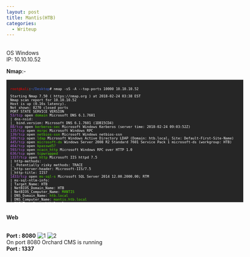 ```yaml
---
layout: post
title: Mantis(HTB)
categories:
  - Writeup
---
```


<br>OS Windows
<br>IP: 10.10.10.52

**Nmap**:-

<font size="1">
<div style="height:300px;width:600px;overflow:auto;background-color:#262626;color:White;scrollbar-base-color:gold;font-family:monospace;padding:10px;">

<p><font color="red">root@kali</font>:<font color="RoyalBlue">~/Desktop</font># nmap -sS -A --top-ports 10000 10.10.10.52</p>

<p>Starting Nmap 7.50 ( https://nmap.org ) at 2018-02-24 03:38 EST
<br>Nmap scan report for 10.10.10.52
<br>Host is up (0.16s latency).
<br>Not shown: 8270 closed ports
<br>PORT      STATE SERVICE      VERSION
<br><font color="BB69EC">53/tcp</font>    open  <font color="53E100">domain</font>       Microsoft DNS 6.1.7601
<br>| dns-nsid: 
<br>|_  bind.version: Microsoft DNS 6.1.7601 (1DB15CD4)
<br><font color="BB69EC">88/tcp</font>    open  <font color="53E100">kerberos-sec</font> Microsoft Windows Kerberos (server time: 2018-02-24 09:03:52Z)
<br><font color="BB69EC">135/tcp</font>   open  <font color="53E100">msrpc</font>        Microsoft Windows RPC
<br><font color="BB69EC">139/tcp</font>   open  <font color="53E100">netbios-ssn</font>  Microsoft Windows netbios-ssn
<br><font color="BB69EC">389/tcp</font>   open  <font color="53E100">ldap</font>         Microsoft Windows Active Directory LDAP (Domain: htb.local, Site: Default-First-Site-Name)
<br><font color="BB69EC">445/tcp</font>   open  <font color="53E100">microsoft-ds</font> Windows Server 2008 R2 Standard 7601 Service Pack 1 microsoft-ds (workgroup: HTB)
<br><font color="BB69EC">464/tcp</font>   open  <font color="53E100">kpasswd5?</font>
<br><font color="BB69EC">593/tcp</font>  open  <font color="53E100">ncacn_http</font>   Microsoft Windows RPC over HTTP 1.0
<br><font color="BB69EC">636/tcp</font>   open  <font color="53E100">tcpwrapped</font>
<br><font color="BB69EC">1337/tcp</font>  open  <font color="53E100">http</font>         Microsoft IIS httpd 7.5
<br>| http-methods: 
<br>|_  Potentially risky methods: TRACE
<br>|_http-server-header: Microsoft-IIS/7.5
<br>|_http-title: IIS7
<br><font color="BB69EC">1433/tcp</font>  open  <font color="53E100">ms-sql-s</font>     Microsoft SQL Server 2014 12.00.2000.00; RTM
<br>| ms-sql-ntlm-info: 
<br>|   Target_Name: HTB
<br>|   NetBIOS_Domain_Name: HTB
<br>|   NetBIOS_Computer_Name: <font color="53E100">MANTIS</font>
<br>|   DNS_Domain_Name: <font color="53E100">htb.local</font>
<br>|   DNS_Computer_Name: <font color="53E100">mantis.htb.local</font>
<br>|   DNS_Tree_Name: htb.local
<br>|_  Product_Version: 6.1.7601
<br>| ssl-cert: Subject: commonName=SSL_Self_Signed_Fallback
<br>| Not valid before: 2018-02-20T21:58:06
<br>|_Not valid after:  2048-02-20T21:58:06
<br>|_ssl-date: 2018-02-24T09:05:13+00:00; -2s from scanner time.
<br><font color="BB69EC">3268/tcp</font>  open  <font color="53E100">ldap</font>         Microsoft Windows Active Directory LDAP (Domain: htb.local, Site: Default-First-Site-Name)
<br><font color="BB69EC">3269/tcp</font>  open  <font color="53E100">tcpwrapped</font>
<br><font color="BB69EC">5722/tcp</font>  open  <font color="53E100">msrpc</font>       Microsoft Windows RPC
<br><font color="BB69EC">8080/tcp</font>  open  <font color="53E100">http</font>         Microsoft HTTPAPI httpd 2.0 (SSDP/UPnP)
<br>|_http-open-proxy: Proxy might be redirecting requests
<br>|_http-server-header: Microsoft-IIS/7.5
<br>|_http-title: Tossed Salad - Blog
<br><font color="BB69EC">9389/tcp</font>  open  <font color="53E100">mc-nmf</font>       .NET Message Framing
<br><font color="BB69EC">47001/tcp</font> open  <font color="53E100">http</font>         Microsoft HTTPAPI httpd 2.0 (SSDP/UPnP)
<br>|_http-server-header: Microsoft-HTTPAPI/2.0
<br>|_http-title: Not Found
<br><font color="BB69EC">49152/tcp</font> open  <font color="53E100">msrpc</font>        Microsoft Windows RPC
<br><font color="BB69EC">49153/tcp</font> open  <font color="53E100">msrpc</font>        Microsoft Windows RPC
<br><font color="BB69EC">49154/tcp</font> open  <font color="53E100">msrpc</font>        Microsoft Windows RPC
<br><font color="BB69EC">49155/tcp</font> open  <font color="53E100">msrpc</font>        Microsoft Windows RPC
<br><font color="BB69EC">49157/tcp</font> open  <font color="53E100">ncacn_http</font>   Microsoft Windows RPC over HTTP 1.0
<br><font color="BB69EC">49158/tcp</font> open  <font color="53E100">msrpc</font>        Microsoft Windows RPC
<br><font color="BB69EC">49164/tcp</font> open  <font color="53E100">msrpc</font>        Microsoft Windows RPC
<br><font color="BB69EC">49166/tcp</font> open  <font color="53E100">msrpc</font>        Microsoft Windows RPC
<br><font color="BB69EC">49168/tcp</font> open  <font color="53E100">msrpc</font>        Microsoft Windows RPC
<br>No exact OS matches for host (If you know what OS is running on it, see https://nmap.org/submit/ ).
<br>TCP/IP fingerprint:
<br>OS:SCAN(V=7.50%E=4%D=2/24%OT=53%CT=1%CU=41156%PV=Y%DS=2%DC=T%G=Y%TM=5A912B4
<br>OS:3%P=i686-pc-linux-gnu)SEQ(SP=107%GCD=2%ISR=10A%TI=I%CI=I%TS=7)SEQ(SP=107
<br>OS:%GCD=1%ISR=10A%TI=I%TS=7)OPS(O1=M54DNW8ST11%O2=M54DNW8ST11%O3=M54DNW8NNT
<br>OS:11%O4=M54DNW8ST11%O5=M54DNW8ST11%O6=M54DST11)WIN(W1=2000%W2=2000%W3=2000
<br>OS:%W4=2000%W5=2000%W6=2000)ECN(R=Y%DF=Y%T=80%W=2000%O=M54DNW8NNS%CC=N%Q=)T
<br>OS:1(R=Y%DF=Y%T=80%S=O%A=S+%F=AS%RD=0%Q=)T2(R=Y%DF=Y%T=80%W=0%S=Z%A=S%F=AR%
<br>OS:O=%RD=0%Q=)T3(R=Y%DF=Y%T=80%W=0%S=Z%A=O%F=AR%O=%RD=0%Q=)T4(R=Y%DF=Y%T=80
<br>OS:%W=0%S=A%A=O%F=R%O=%RD=0%Q=)T5(R=Y%DF=Y%T=80%W=0%S=Z%A=S+%F=AR%O=%RD=0%Q
<br>OS:=)T6(R=Y%DF=Y%T=80%W=0%S=A%A=O%F=R%O=%RD=0%Q=)T7(R=Y%DF=Y%T=80%W=0%S=Z%A
<br>OS:=S+%F=AR%O=%RD=0%Q=)U1(R=Y%DF=N%T=80%IPL=164%UN=0%RIPL=G%RID=G%RIPCK=G%R
<br>OS:UCK=G%RUD=G)IE(R=Y%DFI=N%T=80%CD=Z)</p>

<p>Network Distance: 2 hops
<br>Service Info: Host: MANTIS; OS: Windows; CPE: cpe:/o:microsoft:windows</p>

<p>Host script results:
<br>|_clock-skew: mean: -2s, deviation: 0s, median: -2s
<br>| ms-sql-info: 
<br>|   10.10.10.52:1433: 
<br>|     Version: 
<br>|       name: Microsoft SQL Server 2014 RTM
<br>|       number: 12.00.2000.00
<br>|       Product: Microsoft SQL Server 2014
<br>|       Service pack level: RTM
<br>|       Post-SP patches applied: false
<br>|_    TCP port: 1433
<br>| smb-os-discovery: 
<br>|   OS: Windows Server 2008 R2 Standard 7601 Service Pack 1 (Windows Server 2008 R2 Standard 6.1)
<br>|   OS CPE: cpe:/o:microsoft:windows_server_2008::sp1
<br>|   Computer name: mantis
<br>|   NetBIOS computer name: MANTIS\x00
<br>|   Domain name: htb.local
<br>|   Forest name: htb.local
<br>|   FQDN: mantis.htb.local
<br>|_  System time: 2018-02-24T04:05:16-05:00
<br>| smb-security-mode: 
<br>|   account_used: <blank>
<br>|   authentication_level: user
<br>|   challenge_response: supported
<br>|_  message_signing: required
<br>|_smbv2-enabled: Server supports SMBv2 protocol</p>

<p>TRACEROUTE (using port 80/tcp)
<br>HOP RTT       ADDRESS
<br>1   158.80 ms 10.10.14.1
<br>2   159.05 ms 10.10.10.52</p>

<p>OS and Service detection performed. Please report any incorrect results at https://nmap.org/submit/ .
<br>Nmap done: 1 IP address (1 host up) scanned in 1719.57 seconds
<br><font color="red">root@kali</font>:<font color="RoyalBlue">~/Desktop</font>#</p>

</div>
</font>

<br>**Web**

<br>**Port : 8080**
![1](https://teckk2.github.io/assets/images/Mantis/1.png)
![2](https://teckk2.github.io/assets/images/Mantis/2.png)
<br>On port 8080 Orchard CMS is running
<br>**Port : 1337**





